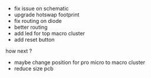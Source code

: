 - fix issue on schematic
- upgrade hotswap footprint
- fix routing on diode
- better routing
- add led for top macro cluster
- add reset button

how next ?

- maybe change position for pro micro to macro cluster
- reduce size pcb

